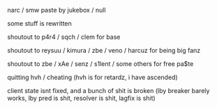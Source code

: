 
narc / smw paste by jukebox / null

some stuff is rewritten

shoutout to p4r4 / sqch / clem for base

shoutout to reysuu / kimura / zbe / veno / harcuz for being big fanz

shoutout to zbe / xAe / senz / s1lent / some others for free pa$te

quitting hvh / cheating (hvh is for retardz, i have ascended)

client state isnt fixed, and a bunch of shit is broken (lby breaker barely works, lby pred is shit, resolver is shit, lagfix is shit)
